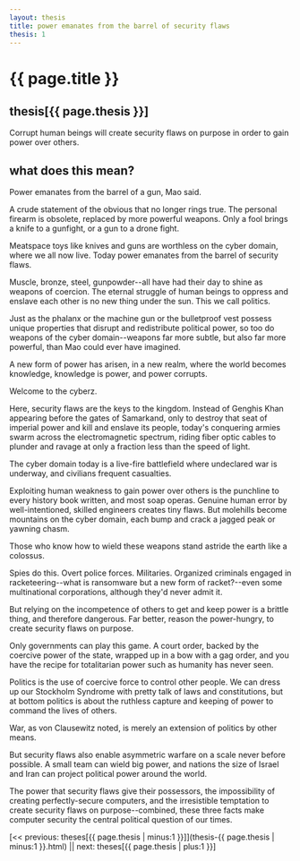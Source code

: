 ```yaml
---
layout: thesis
title: power emanates from the barrel of security flaws
thesis: 1
---
```


<h1 id="html">{{ page.title }}</h1>

<h2 id="html">thesis[{{ page.thesis }}]</h2>

Corrupt human beings will create security flaws on purpose in order to gain power over others.

<h2 id="html">what does this mean?</h2>

Power emanates from the barrel of a gun, Mao said.

A crude statement of the obvious that no longer rings true. The personal firearm is obsolete, replaced by more powerful weapons. Only a fool brings a knife to a gunfight, or a gun to a drone fight.

Meatspace toys like knives and guns are worthless on the cyber domain, where we all now live. Today power emanates from the barrel of security flaws.

Muscle, bronze, steel, gunpowder--all have had their day to shine as weapons of coercion. The eternal struggle of human beings to oppress and enslave each other is no new thing under the sun. This we call politics.

Just as the phalanx or the machine gun or the bulletproof vest possess unique properties that disrupt and redistribute political power, so too do weapons of the cyber domain--weapons far more subtle, but also far more powerful, than Mao could ever have imagined.

A new form of power has arisen, in a new realm, where the world becomes knowledge, knowledge is power, and power corrupts.

Welcome to the cyberz.

Here, security flaws are the keys to the kingdom. Instead of Genghis Khan appearing before the gates of Samarkand, only to destroy that seat of imperial power and kill and enslave its people, today's conquering armies swarm across the electromagnetic spectrum, riding fiber optic cables to plunder and ravage at only a fraction less than the speed of light.

The cyber domain today is a live-fire battlefield where undeclared war is underway, and civilians frequent casualties.

Exploiting human weakness to gain power over others is the punchline to every history book written, and most soap operas. Genuine human error by well-intentioned, skilled engineers creates tiny flaws. But molehills become mountains on the cyber domain, each bump and crack a jagged peak or yawning chasm.

Those who know how to wield these weapons stand astride the earth like a colossus.

Spies do this. Overt police forces. Militaries. Organized criminals engaged in racketeering--what is ransomware but a new form of racket?--even some multinational corporations, although they'd never admit it.

But relying on the incompetence of others to get and keep power is a brittle thing, and therefore dangerous. Far better, reason the power-hungry, to create security flaws on purpose.

Only governments can play this game. A court order, backed by the coercive power of the state, wrapped up in a bow with a gag order, and you have the recipe for totalitarian power such as humanity has never seen.

Politics is the use of coercive force to control other people. We can dress up our Stockholm Syndrome with pretty talk of laws and constitutions, but at bottom politics is about the ruthless capture and keeping of power to command the lives of others.

War, as von Clausewitz noted, is merely an extension of politics by other means.

But security flaws also enable asymmetric warfare on a scale never before possible. A small team can wield big power, and nations the size of Israel and Iran can project political power around the world.

The power that security flaws give their possessors, the impossibility of creating perfectly-secure computers, and the irresistible temptation to create security flaws on purpose--combined, these three facts make computer security the central political question of our times.


[\<\< previous: theses[{{ page.thesis | minus:1 }}]](thesis-{{ page.thesis | minus:1 }}.html)  ||  next: theses[{{ page.thesis | plus:1 }}]
